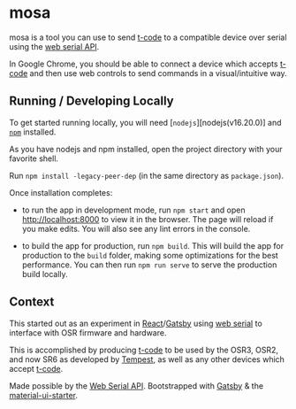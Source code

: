 # mosa

mosa is a tool you can use to send [t-code][t-code-spec] to a compatible device over serial using the [web serial API][webserial].

In Google Chrome, you should be able to connect a device which accepts [t-code][t-code-spec] and then use web controls to send commands in a visual/intuitive way.

## Running / Developing Locally

To get started running locally, you will need [`nodejs`][nodejs(v16.20.0)] and [`npm`][npm] installed.

As you have nodejs and npm installed, open the project directory with your favorite shell.

Run `npm install -legacy-peer-dep` (in the same directory as `package.json`).

Once installation completes:

- to run the app in development mode, run `npm start` and open [http://localhost:8000](http://localhost:8000) to view it in the
  browser. The page will reload if you make edits. You will also see any lint errors in the console.

- to build the app for production, run `npm build`. This will build the app for production to the `build` folder, making some optimizations for the best performance. You can then run `npm run serve` to serve the production build locally.

## Context

This started out as an experiment in [React][reactjs]/[Gatsby][gatsbyjs] using [web serial][webserial] to interface with OSR firmware and hardware.

This is accomplished by producing [t-code][t-code-spec] to be used by the OSR3, OSR2, and now SR6 as developed by [Tempest][tempestvr], as well as any other devices which accept [t-code][t-code-spec].

Made possible by the [Web Serial API][webserial]. Bootstrapped with [Gatsby][gatsbyjs] & the [material-ui-starter][material-ui-starter].

[nodejs]: https://nodejs.org/
[npm]: https://www.npmjs.com/
[reactjs]: https://reactjs.org/
[gatsbyjs]: https://gatsbyjs.com
[material-ui-starter]: https://material-ui-starter.netlify.com/
[webserial]: https://wicg.github.io/serial/
[t-code-spec]: https://github.com/multiaxis/tcode-spec
[tempestvr]: https://patreon.com/tempestvr
"# mosa" 

